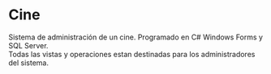 # Cine
Sistema de administración de un cine. Programado en C# Windows Forms y SQL Server.<br>
Todas las vistas y operaciones estan destinadas para los administradores del sistema.
